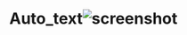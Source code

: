 # Auto_text![screenshot](https://user-images.githubusercontent.com/96513716/191001970-f8ec861e-d953-4819-9fb6-4fd79c64da0e.png)

